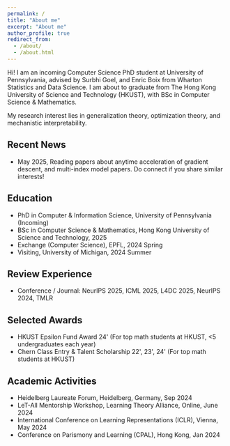 ```yaml
---
permalink: /
title: "About me"
excerpt: "About me"
author_profile: true
redirect_from: 
  - /about/
  - /about.html
---
```


Hi! I am an incoming Computer Science PhD student at University of Pennsylvania, advised by Surbhi Goel, and Enric Boix from Wharton Statistics and Data Science. I am about to graduate from The Hong Kong University of Science and Technology (HKUST), with BSc in Computer Science & Mathematics.

My research interest lies in generalization theory, optimization theory, and mechanistic interpretability.
<!-- My research interests lie in the **theory and empirical science of deep learning and LLMs**. 
- **Theory**: I am interested in elegant theories that uncover fundamental principles of deep learning, as well as theories that can guide practical applications, such as mup transfer.
- **Empirical Science**: I am enthusiastic about using sandbox setups to explore the mechanisms of language models (and possibly the interplay with theory), including reasoning, alignment and interpretability. -->


## Recent News
* May 2025, Reading papers about anytime acceleration of gradient descent, and multi-index model papers. Do connect if you share similar interests! 


## Education
* PhD in Computer & Information Science, University of Pennsylvania (Incoming)
* BSc in Computer Science & Mathematics, Hong Kong University of Science and Technology, 2025
* Exchange (Computer Science), EPFL, 2024 Spring 
* Visiting, University of Michigan, 2024 Summer

## Review Experience
* Conference / Journal: NeurIPS 2025, ICML 2025, L4DC 2025, NeurIPS 2024, TMLR
<!-- * Workshop: ICML 2024 Workshop on Theoretical Foundations of Foundation Models (TF2M),  ICLR 2024 Workshop on Bridging the Gap Between Practice and Theory in Deep Learning (BGPT) -->

## Selected Awards 
<!-- * Hong Kong Government Scholarship 22' (For students with GPA>3.95) -->
* HKUST Epsilon Fund Award 24' (For top math students at HKUST, <5 undergraduates each year)
* Chern Class Entry & Talent Scholarship 22', 23', 24' (For top math students at HKUST)

## Academic Activities
* Heidelberg Laureate Forum, Heidelberg, Germany, Sep 2024 
* LeT-All Mentorship Workshop, Learning Theory Alliance, Online, June 2024
* International Conference on Learning Representations (ICLR), Vienna, May 2024
* Conference on Parismony and Learning (CPAL), Hong Kong, Jan 2024

<!-- Publications
======
  <ul>{% for post in site.publications %}
    {% include archive-single-cv.html %}
  {% endfor %}</ul> -->
  
